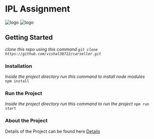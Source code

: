 # IPL Assignment
![logo](https://img.shields.io/badge/React-20232A?style=for-the-badge&logo=react&logoColor=61DAFB)
![logo](https://img.shields.io/badge/Bootstrap-20232A?style=for-the-badge&logo=bootstrap&logoColor=61DAFB)


## Getting Started

*clone this repo using this command ```git clone https://github.com/vishal38722/carseller.git```*

### Installation

*Inside the project directory run this command to install node modules*  
                ```npm install```

### Run the Project
*Inside the project directory run this command to run the project*
                ```npm run start``` 

### About the Project

Details of the Project can be found here [Details](https://drive.google.com/file/d/1n_kp-D_Yltl7Tr8PDzMfLaYyQtxDwyMG/view?usp=sharing)



